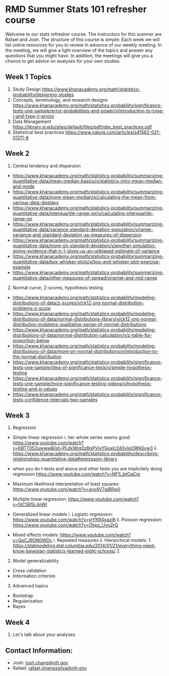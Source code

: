# RMD Summer Stats 101 refresher course

Welcome to our stats refresher course. The instructors for this summer are Rafael and Josh.
The structure of this course is simple: Each week we will list online resources for you to review in advance of our weekly meeting.
In the meeting, we will give a light overview of the topics and answer any questions that you might have.
In addition, the meetings will give you a chance to get advice on analyses for your own studies.


## Week 1 Topics

1. Study Design https://www.khanacademy.org/math/statistics-probability/designing-studies 
2. Concepts, terminology, and research designs https://www.khanacademy.org/math/statistics-probability/significance-tests-one-sample/error-probabilities-and-power/v/introduction-to-type-i-and-type-ii-errors 
3. Data Management https://library.si.edu/sites/default/files/pdf/rdm_best_practices.pdf
4. Statistical best practices https://www.nature.com/articles/s41562-021-01211-8

## Week 2
1. Central tendency and dispersion
* https://www.khanacademy.org/math/statistics-probability/summarizing-quantitative-data/mean-median-basics/v/statistics-intro-mean-median-and-mode 
* https://www.khanacademy.org/math/statistics-probability/summarizing-quantitative-data/more-mean-median/e/calculating-the-mean-from-various-data-displays 
* https://www.khanacademy.org/math/statistics-probability/summarizing-quantitative-data/interquartile-range-iqr/v/calculating-interquartile-range-iqr 
* https://www.khanacademy.org/math/statistics-probability/summarizing-quantitative-data/variance-standard-deviation-population/v/range-variance-and-standard-deviation-as-measures-of-dispersion 
* https://www.khanacademy.org/math/statistics-probability/summarizing-quantitative-data/more-on-standard-deviation/v/another-simulation-giving-evidence-that-n-1-gives-us-an-unbiased-estimate-of-variance 
* https://www.khanacademy.org/math/statistics-probability/summarizing-quantitative-data/box-whisker-plots/v/box-and-whisker-plot-exercise-example 
* https://www.khanacademy.org/math/statistics-probability/summarizing-quantitative-data/other-measures-of-spread/v/range-and-mid-range 

2. Normal curve, Z-scores, hypothesis testing
* https://www.khanacademy.org/math/statistics-probability/modeling-distributions-of-data/z-scores/v/ck12-org-normal-distribution-problems-z-score 
* https://www.khanacademy.org/math/statistics-probability/modeling-distributions-of-data/normal-distributions-library/v/ck12-org-normal-distribution-problems-qualitative-sense-of-normal-distributions 
* https://www.khanacademy.org/math/statistics-probability/modeling-distributions-of-data/normal-distribution-calculation/v/z-table-for-proportion-below 
* https://www.khanacademy.org/math/statistics-probability/modeling-distributions-of-data/more-on-normal-distributions/v/introduction-to-the-normal-distribution 
* https://www.khanacademy.org/math/statistics-probability/significance-tests-one-sample/idea-of-significance-tests/v/simple-hypothesis-testing 
* https://www.khanacademy.org/math/statistics-probability/significance-tests-one-sample/more-significance-testing-videos/v/hypothesis-testing-and-p-values 
* https://www.khanacademy.org/math/statistics-probability/significance-tests-confidence-intervals-two-samples 

  
## Week 3
1. Regression
* Simple linear regression
    i. her whole series seems good: https://www.youtube.com/watch?v=KBTT052uwww&list=PLdxWrq0zBgPVjvYGoxlc2A5vIpO9NQvw3
    ii.  https://www.khanacademy.org/math/statistics-probability/describing-relationships-quantitative-data#regression-library

* when you do t-tests and anova and other tests you are implicitely doing regression https://www.youtube.com/watch?v=NF5_btOaCig
* Maximum likelihood interpretation of least squares: https://www.youtube.com/watch?v=avs4V7wBRw0
* Multiple linear regression: https://www.youtube.com/watch?v=5tCSR5L4nWI
* Generalized linear models
   i. Logistic regression: https://www.youtube.com/watch?v=yIYKR4sgzI8
   ii. Poisson regression: https://www.youtube.com/watch?v=Obpz_Uvo2rQ
* Mixed effects models: https://www.youtube.com/watch?v=QeCJ9ON0WDc
   i. Repeated measures
   ii. Hierarchical models: 1. https://statmodeling.stat.columbia.edu/2014/01/21/everything-need-know-bayesian-statistics-learned-eight-schools/ 2. 

2. Model generalizability
* Cross validation
* Information criterion

3. Advanced topics
* Bootstrap
* Regularization 
* Bayes

## Week 4
1. Let's talk about your analyses

## Contact Information:
- Josh: josh.chang@nih.gov
- Rafael: rafael.jimenezsilva@nih.gov
